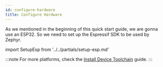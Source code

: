 ```yaml
---
id: configure-hardware
title: Configure Hardware
---
```


As we mentioned in the beginning of this quick start guide, we are gonna use an ESP32. So we need to set up the Espressif SDK to be used by Zephyr.

import SetupEsp from '../../partials/setup-esp.md'

<SetupEsp/>

:::note
For more platforms, check the [Install Device Toolchain](/docs/guides/device-sdk/install-device-toolchain) guide.
:::

